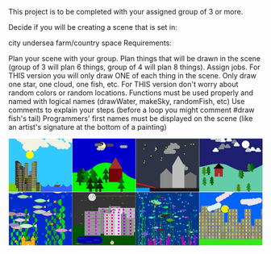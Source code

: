 This project is to be completed with your assigned group of 3 or more.

Decide if you will be creating a scene that is set in:

city
undersea
farm/country
space
Requirements:

Plan your scene with your group. Plan things that will be drawn in the scene (group of 3 will plan 6 things, group of 4 will plan 8 things). Assign jobs.
For THIS version you will only draw ONE of each thing in the scene. Only draw one star, one cloud, one fish, etc.
For THIS version don't worry about random colors or random locations.
Functions must be used properly and named with logical names (drawWater, makeSky, randomFish, etc)
Use comments to explain your steps (before a loop you might comment #draw fish's tail)
Programmers' first names must be displayed on the scene (like an artist's signature at the bottom of a painting)

![Scenes](/Capture.PNG)
